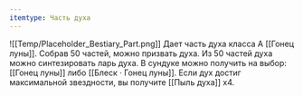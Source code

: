 ```yaml
---
itemtype: Часть духа
---
```

![[Temp/Placeholder_Bestiary_Part.png]]
Дает часть духа класса А [[Гонец луны]]. Собрав 50 частей, можно призвать духа. Из 50 частей духа можно синтезировать ларь духа. В сундуке можно получить на выбор: [[Гонец луны]] либо [[Блеск · Гонец луны]]. Если дух достиг максимальной звездности, вы получите [[Пыль духа]] х4.
